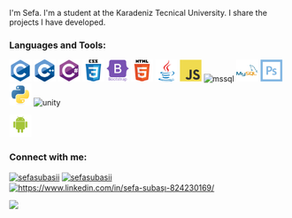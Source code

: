 I'm Sefa. I'm a student at the Karadeniz Tecnical University. I share the projects I have developed.

</p><h3 align="left">Languages and Tools:</h3>
<img src="https://raw.githubusercontent.com/devicons/devicon/master/icons/c/c-original.svg" alt="yoast seo" width="40" height="40"/>
<img src="https://raw.githubusercontent.com/devicons/devicon/master/icons/cplusplus/cplusplus-original.svg" alt="yoast seo" width="40" height="40"/> 
<img src="https://raw.githubusercontent.com/devicons/devicon/master/icons/csharp/csharp-original.svg" alt="csharp" width="40" height="40"/>
<img src="https://raw.githubusercontent.com/devicons/devicon/master/icons/css3/css3-original-wordmark.svg" alt="css3" width="40" height="40"/>
<img src="https://raw.githubusercontent.com/devicons/devicon/master/icons/bootstrap/bootstrap-plain-wordmark.svg" alt="bootstrap" width="40" height="40"/>
 <img src="https://raw.githubusercontent.com/devicons/devicon/master/icons/html5/html5-original-wordmark.svg" alt="html5" width="40" height="40"/>
<img src="https://raw.githubusercontent.com/devicons/devicon/master/icons/java/java-original.svg" alt="java" width="40" height="40"/>
<img src="https://raw.githubusercontent.com/devicons/devicon/master/icons/javascript/javascript-original.svg" alt="javascript" width="40" height="40"/>
<img src="https://www.svgrepo.com/show/303229/microsoft-sql-server-logo.svg" alt="mssql" width="40" height="40"/>
<img src="https://raw.githubusercontent.com/devicons/devicon/master/icons/mysql/mysql-original-wordmark.svg" alt="mysql" width="40" height="40"/>
<img src="https://raw.githubusercontent.com/devicons/devicon/master/icons/photoshop/photoshop-line.svg" alt="photoshop" width="40" height="40"/> 
<img src="https://raw.githubusercontent.com/devicons/devicon/master/icons/python/python-original.svg" alt="python" width="40" height="40"/>
<img src="https://www.vectorlogo.zone/logos/unity3d/unity3d-icon.svg" alt="unity" width="40" height="40"/> </a><p align="left"> 
<img src="https://raw.githubusercontent.com/devicons/devicon/master/icons/android/android-original-wordmark.svg" alt="android" width="40" height="40"/> 

<h3 align="left">Connect with me:</h3>
<p align="left">
<a href="https://twitter.com/sefasubasii" target="blank"><img align="center" src="https://raw.githubusercontent.com/rahuldkjain/github-profile-readme-generator/master/src/images/icons/Social/twitter.svg" alt="sefasubasii" height="30" width="40" /></a>
<a href="https://instagram.com/sefasubasii" target="blank"><img align="center" src="https://raw.githubusercontent.com/rahuldkjain/github-profile-readme-generator/master/src/images/icons/Social/instagram.svg" alt="sefasubasii" height="30" width="40" /></a>
<a href="https://www.linkedin.com/in/sefa-subaşı-824230169/" target="blank"><img align="center" src="https://raw.githubusercontent.com/rahuldkjain/github-profile-readme-generator/master/src/images/icons/Social/linked-in-alt.svg" alt="https://www.linkedin.com/in/sefa-subaşı-824230169/" height="30" width="40" /></a>

  
![](https://komarev.com/ghpvc/?username=sefasubasi-github-username&color=red)
